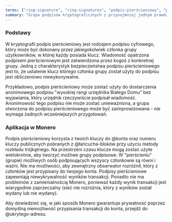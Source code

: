 ```yaml
---
terms: ["ring-signature", "ring-signatures", "podpis-pierścieniowy", "podpisem-pierścieniowym", "podpisu-pierścieniowego", "podpisie-pierścieniowym"]
summary: "Grupa podpisów kryptograficznych z przynajmniej jednym prawdziwym uczestnikiem, bez możliwości rozróżnienia, kto w danej grupie nim jest, ponieważ wszystkie podpisy figurują jako ważne."
---
```


### Podstawy

W kryptografii podpis pierścieniowy jest rodzajem podpisu cyfrowego, który może być dokonany przez jakiegokolwiek członka grupy użytkowników, w której każdy posiada klucz. Wiadomość opatrzona podpisem pierścieniowym jest zatwierdzona przez kogoś z konkretnej grupy. Jedną z charakterystyk bezpieczeństwa podpisu pierścieniowego jest to, że ustalenie klucz *którego* członka grupy został użyty do podpisu jest obliczeniowo niewykonywalne.

Przykładowo, podpis pierścieniowy może zostać użyty do dostarczenia anonimowego podpisu "wysokiej rangi urzędnika Białego Domu" bez wyjawiania, który urzędnik rzeczywiście podpisał wiadomość. Anonimowość tego podpisu nie może zostać unieważniona, a grupa stworzona do podpisu pierścieniowego może być zaimprowizowana - nie wymaga żadnych wcześniejszych przygotowań.

### Aplikacja w Monero

Podpis pierścieniowy korzysta z twoich kluczy do @konta oraz numeru kluczy publicznych pobranych z @łańcucha-bloków przy użyciu metody rozkładu trójkątnego. Na przestrzeni czasu klucze mogą zostać użyte wielokrotnie, aby tworzyć możliwe grupy podpisowe. W "pierścieniu" (grupie) możliwych osób podpisujących wszyscy członkowie są równi i ważni. Nie ma możliwości, aby zewnętrzny obserwator rozróżnił, który z członków jest przypisany do twojego konta. Podpisy pierścieniowe zapewniają niewykrywalność wyników transakcji. Ponadto nie ma problemów z zamienialnością Monero, ponieważ każdy wynik transakcji jest wiarygodnie zaprzeczalny (sieć nie rozróżnia, który z wyników został wydany lub nie wydany).

Aby dowiedzieć się, w jaki sposób Monero gwarantuje prywatność poprzez domyślną niemożliwość przypisania transakcji do konta, przejdź do @ukrytego-adresu.
